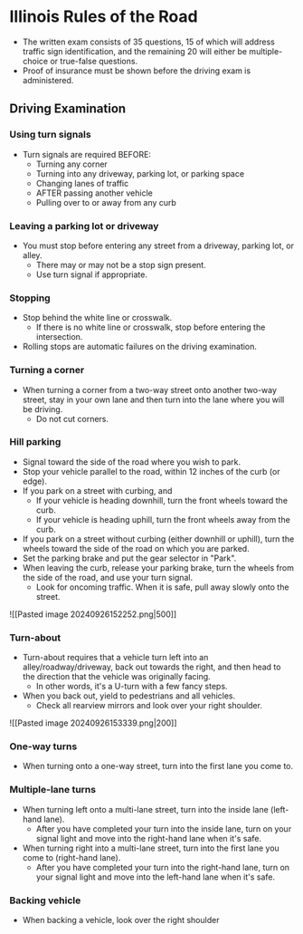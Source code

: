 # Illinois Rules of the Road
- The written exam consists of 35 questions, 15 of which will address traffic sign identification, and the remaining 20 will either be multiple-choice or true-false questions.
- Proof of insurance must be shown before the driving exam is administered.

## Driving Examination
### Using turn signals
- Turn signals are required BEFORE:
	- Turning any corner
	- Turning into any driveway, parking lot, or parking space
	- Changing lanes of traffic
	- AFTER passing another vehicle
	- Pulling over to or away from any curb

### Leaving a parking lot or driveway
- You must stop before entering any street from a driveway, parking lot, or alley.
	- There may or may not be a stop sign present.
	- Use turn signal if appropriate.

### Stopping
- Stop behind the white line or crosswalk.
	- If there is no white line or crosswalk, stop before entering the intersection.
- Rolling stops are automatic failures on the driving examination.

### Turning a corner
- When turning a corner from a two-way street onto another two-way street, stay in your own lane and then turn into the lane where you will be driving.
	- Do not cut corners.

### Hill parking
- Signal toward the side of the road where you wish to park.
- Stop your vehicle parallel to the road, within 12 inches of the curb (or edge).
- If you park on a street with curbing, and
	- If your vehicle is heading downhill, turn the front wheels toward the curb.
	- If your vehicle is heading uphill, turn the front wheels away from the curb.
- If you park on a street without curbing (either downhill or uphill), turn the wheels toward the side of the road on which you are parked.
- Set the parking brake and put the gear selector in "Park".
- When leaving the curb, release your parking brake, turn the wheels from the side of the road, and use your turn signal.
	- Look for oncoming traffic. When it is safe, pull away slowly onto the street.

![[Pasted image 20240926152252.png|500]]

### Turn-about
- Turn-about requires that a vehicle turn left into an alley/roadway/driveway, back out towards the right, and then head to the direction that the vehicle was originally facing.
	- In other words, it's a U-turn with a few fancy steps.
- When you back out, yield to pedestrians and all vehicles.
	- Check all rearview mirrors and look over your right shoulder.

![[Pasted image 20240926153339.png|200]]

### One-way turns
- When turning onto a one-way street, turn into the first lane you come to.

### Multiple-lane turns
- When turning left onto a multi-lane street, turn into the inside lane (left-hand lane).
	- After you have completed your turn into the inside lane, turn on your signal light and move into the right-hand lane when it's safe.
- When turning right into a multi-lane street, turn into the first lane you come to (right-hand lane).
	- After you have completed your turn into the right-hand lane, turn on your signal light and move into the left-hand lane when it's safe.

### Backing vehicle
- When backing a vehicle, look over the right shoulder 